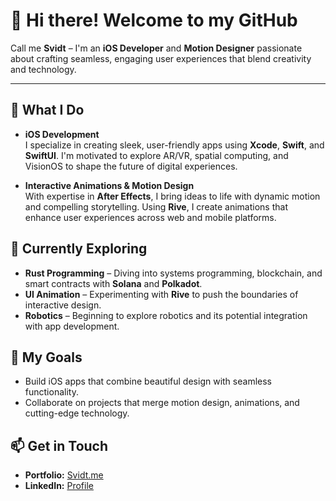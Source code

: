 # 👋 Hi there! Welcome to my GitHub  

Call me **Svidt** – I'm an **iOS Developer** and **Motion Designer** passionate about crafting seamless, engaging user experiences that blend creativity and technology.  

---

## 🚀 What I Do  

- **iOS Development**  
  I specialize in creating sleek, user-friendly apps using **Xcode**, **Swift**, and **SwiftUI**. I'm motivated to explore AR/VR, spatial computing, and VisionOS to shape the future of digital experiences.  

- **Interactive Animations & Motion Design**  
  With expertise in **After Effects**, I bring ideas to life with dynamic motion and compelling storytelling. Using **Rive**, I create animations that enhance user experiences across web and mobile platforms.  

## 🌱 Currently Exploring  

- **Rust Programming** – Diving into systems programming, blockchain, and smart contracts with **Solana** and **Polkadot**.  
- **UI Animation** – Experimenting with **Rive** to push the boundaries of interactive design.  
- **Robotics** – Beginning to explore robotics and its potential integration with app development.  

## 🎯 My Goals  

- Build iOS apps that combine beautiful design with seamless functionality.  
- Collaborate on projects that merge motion design, animations, and cutting-edge technology.  

## 📫 Get in Touch  

- **Portfolio:** [Svidt.me](https://svidt.framer.website/)  
- **LinkedIn:** [Profile](https://linkedin.com/in/svidt)  
